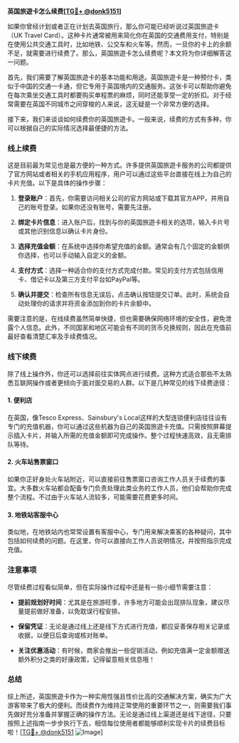 **英国旅遊卡怎么续费[[TG💪+ @donk5151](https://t.me/s/donk5151)]**

如果你曾经计划或者正在计划去英国旅行，那么你可能已经听说过英国旅遊卡（UK Travel Card）。这种卡片通常被用来简化你在英国的交通费用支付，特别是在使用公共交通工具时，比如地铁、公交车和火车等。然而，一旦你的卡上的余额不足，就需要进行续费了。那么，英国旅遊卡怎么续费呢？本文将为你详细解答这一问题。

首先，我们需要了解英国旅遊卡的基本功能和用途。英国旅遊卡是一种预付卡，类似于中国的交通一卡通，但它专用于英国境内的交通服务。这张卡可以帮助你避免在每次乘坐交通工具时都要购买单程票的麻烦，同时还能享受一定的折扣。对于经常需要在英国不同城市之间穿梭的人来说，这无疑是一个非常方便的选择。

接下来，我们来谈谈如何续费你的英国旅遊卡。一般来说，续费的方式有多种，你可以根据自己的实际情况选择最便捷的方法。

### **线上续费**

这是目前最为常见也是最方便的一种方式。许多提供英国旅遊卡服务的公司都提供了官方网站或者相关的手机应用程序，用户可以通过这些平台直接在线上为自己的卡片充值。以下是具体的操作步骤：

1. **登录账户**：首先，你需要访问相关公司的官方网站或下载其官方APP，并用自己的账号登录。如果你还没有账号，需要先注册。
   
2. **绑定卡片信息**：进入账户后，找到与你的英国旅遊卡相关的选项，输入卡片号或其他识别信息以确认卡片身份。

3. **选择充值金额**：在系统中选择你希望充值的金额。通常会有几个固定的金额供你选择，也可以手动输入自定义的金额。

4. **支付方式**：选择一种适合你的支付方式完成付款。常见的支付方式包括信用卡、借记卡以及第三方支付平台如PayPal等。

5. **确认并提交**：检查所有信息无误后，点击确认按钮提交订单。此时，系统会自动处理你的请求并将资金添加到你的卡片余额中。

需要注意的是，在线续费虽然简单快捷，但也需要确保网络环境的安全性，避免泄露个人信息。此外，不同国家和地区可能会有不同的货币兑换规则，因此在充值前最好查看清楚汇率及手续费情况。

### **线下续费**

除了线上操作外，你还可以选择前往实体网点进行续费。这种方式适合那些不太熟悉互联网操作或者更倾向于面对面交易的人群。以下是几种常见的线下续费途径：

#### **1. 便利店**

在英国，像Tesco Express、Sainsbury's Local这样的大型连锁便利店往往设有专门的充值机器，你可以通过这些机器为自己的英国旅遊卡充值。只需按照屏幕提示插入卡片，并输入所需的充值金额即可完成操作。整个过程快速高效，且无需排队等待。

#### **2. 火车站售票窗口**

如果你正好身处火车站附近，可以直接前往售票窗口咨询工作人员关于续费的事宜。大多数火车站都会配备专门负责处理此类业务的工作人员，他们会帮助你完成整个流程。不过由于火车站人流较多，可能需要花费更多时间。

#### **3. 地铁站客服中心**

类似地，在地铁站内也常常设置有客服中心，专门用来解决乘客的各种疑问，其中包括如何续费的问题。在这里，你可以直接向工作人员说明情况，并按照指示完成充值。

### **注意事项**

尽管续费过程看似简单，但在实际操作过程中还是有一些小细节需要注意：

- **提前规划好时间**：尤其是在旅游旺季，许多地方可能会出现排队现象，建议尽量提前做好准备，以免耽误行程安排。
  
- **保留凭证**：无论是通过线上还是线下方式进行充值，都应妥善保存相关记录或收据，以便日后查询或核对账单。

- **关注优惠活动**：有时候，商家会推出一些促销活动，例如充值满一定金额赠送额外积分之类的好康政策，记得留意相关信息哦！

### **总结**

综上所述，英国旅遊卡作为一种实用性强且性价比高的交通解决方案，确实为广大游客带来了极大的便利。而续费作为维持正常使用的重要环节之一，则需要我们事先做好充分准备并掌握正确的操作方法。无论是通过线上渠道还是线下途径，只要按照上述指南一步步执行下去，相信每位使用者都能够顺利实现卡片的续费目标啦！[[TG💪+ @donk5151](https://t.me/s/donk5151) ![Image](https://i.postimg.cc/rwNCRYN7/Snipaste-2025-04-30-17-27-05.png)]